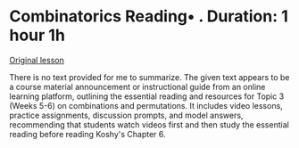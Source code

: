 # Combinatorics Reading• . Duration: 1 hour 1h

[Original lesson](https://www.coursera.org/learn/uol-fundamentals-of-computer-science/supplement/PHAYM/combinatorics)

There is no text provided for me to summarize. The given text appears to be a course material announcement or instructional guide from an online learning platform, outlining the essential reading and resources for Topic 3 (Weeks 5-6) on combinations and permutations. It includes video lessons, practice assignments, discussion prompts, and model answers, recommending that students watch videos first and then study the essential reading before reading Koshy's Chapter 6.

